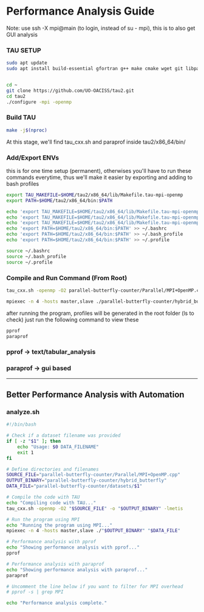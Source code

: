 # Performance Analysis Guide

Note: use ssh -X mpi@main (to login, instead of su - mpi), this is to also get GUI analysis

### TAU SETUP

```bash
sudo apt update
sudo apt install build-essential gfortran g++ make cmake wget git libpapi-dev libotf-dev libelf-dev


cd ~
git clone https://github.com/UO-OACISS/tau2.git
cd tau2
./configure -mpi -openmp

```

### Build TAU

```bash
make -j$(nproc)
```

At this stage, we'll find tau_cxx.sh and paraprof inside tau2/x86_64/bin/

### Add/Export ENVs

this is for one time setup (permanent), otherwises you'll have to run these commands everytime, thus we'll make it easier by exporting and adding to bash profiles

```bash
export TAU_MAKEFILE=$HOME/tau2/x86_64/lib/Makefile.tau-mpi-openmp
export PATH=$HOME/tau2/x86_64/bin:$PATH

echo 'export TAU_MAKEFILE=$HOME/tau2/x86_64/lib/Makefile.tau-mpi-openmp' >> ~/.bashrc
echo 'export TAU_MAKEFILE=$HOME/tau2/x86_64/lib/Makefile.tau-mpi-openmp' >> ~/.bash_profile
echo 'export TAU_MAKEFILE=$HOME/tau2/x86_64/lib/Makefile.tau-mpi-openmp' >> ~/.profile
echo 'export PATH=$HOME/tau2/x86_64/bin:$PATH' >> ~/.bashrc
echo 'export PATH=$HOME/tau2/x86_64/bin:$PATH' >> ~/.bash_profile
echo 'export PATH=$HOME/tau2/x86_64/bin:$PATH' >> ~/.profile

source ~/.bashrc
source ~/.bash_profile
source ~/.profile
```

### Compile and Run Command (From Root)

```bash
tau_cxx.sh -openmp -O2 parallel-butterfly-counter/Parallel/MPI+OpenMP.cpp -o parallel-butterfly-counter/hybrid_butterfly -lmetis //compile

mpiexec -n 4 -hosts master,slave ./parallel-butterfly-counter/hybrid_butterfly parallel-butterfly-counter/datasets/bipartite_graph_100k.txt

```

after running the program, profiles will be generated in the root folder (ls to check)
just run the following command to view these

```bash
pprof
paraprof
```

### pprof -> text/tabular_analysis

### paraprof -> gui based

---

## Better Performance Analysis with Automation

### analyze.sh

```bash
#!/bin/bash

# Check if a dataset filename was provided
if [ -z "$1" ]; then
    echo "Usage: $0 DATA_FILENAME"
    exit 1
fi

# Define directories and filenames
SOURCE_FILE="parallel-butterfly-counter/Parallel/MPI+OpenMP.cpp"
OUTPUT_BINARY="parallel-butterfly-counter/hybrid_butterfly"
DATA_FILE="parallel-butterfly-counter/datasets/$1"

# Compile the code with TAU
echo "Compiling code with TAU..."
tau_cxx.sh -openmp -O2 "$SOURCE_FILE" -o "$OUTPUT_BINARY" -lmetis

# Run the program using MPI
echo "Running the program using MPI..."
mpiexec -n 4 -hosts master,slave ./"$OUTPUT_BINARY" "$DATA_FILE"

# Performance analysis with pprof
echo "Showing performance analysis with pprof..."
pprof

# Performance analysis with paraprof
echo "Showing performance analysis with paraprof..."
paraprof

# Uncomment the line below if you want to filter for MPI overhead
# pprof -s | grep MPI

echo "Performance analysis complete."


```
